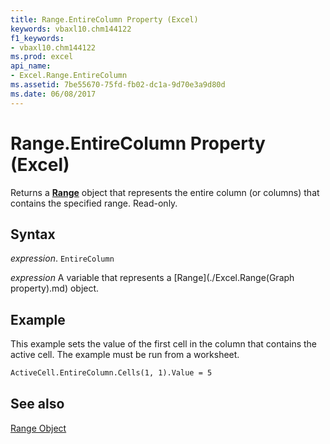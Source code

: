 ```yaml
---
title: Range.EntireColumn Property (Excel)
keywords: vbaxl10.chm144122
f1_keywords:
- vbaxl10.chm144122
ms.prod: excel
api_name:
- Excel.Range.EntireColumn
ms.assetid: 7be55670-75fd-fb02-dc1a-9d70e3a9d80d
ms.date: 06/08/2017
---
```



# Range.EntireColumn Property (Excel)

Returns a  **[Range](Excel.Range(object).md)** object that represents the entire column (or columns) that contains the specified range. Read-only.


## Syntax

 _expression_. `EntireColumn`

 _expression_ A variable that represents a [Range](./Excel.Range(Graph property).md) object.


## Example

This example sets the value of the first cell in the column that contains the active cell. The example must be run from a worksheet.


```vb
ActiveCell.EntireColumn.Cells(1, 1).Value = 5
```


## See also


[Range Object](Excel.Range(object).md)

